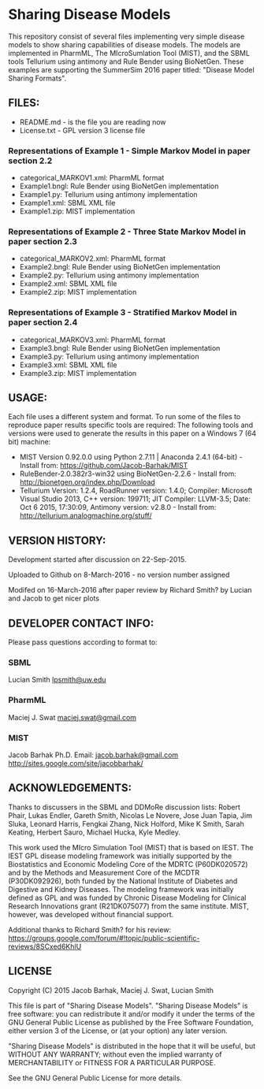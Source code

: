 Sharing Disease Models
=======================
This repository consist of several files implementing very simple disease models to show sharing capabilities of disease models. The models are implemented in  PharmML, The MIcroSumlation Tool (MIST), and the SBML tools Tellurium using antimony and Rule Bender using BioNetGen.
These examples are supporting the SummerSim 2016 paper titled: "Disease Model Sharing Formats".


FILES:
------
* README.md - is the file you are reading now
* License.txt - GPL version 3 license file

### Representations of Example 1 - Simple Markov Model in paper section 2.2
* categorical_MARKOV1.xml: PharmML format
* Example1.bngl: Rule Bender using BioNetGen implementation 
* Example1.py: Tellurium using antimony implementation 
* Example1.xml: SBML XML file
* Example1.zip: MIST implementation 

### Representations of Example 2 - Three State Markov Model in paper section 2.3
* categorical_MARKOV2.xml: PharmML format
* Example2.bngl: Rule Bender using BioNetGen implementation 
* Example2.py: Tellurium using antimony implementation 
* Example2.xml: SBML XML file
* Example2.zip: MIST implementation 

### Representations of Example 3 - Stratified Markov Model in paper section 2.4
* categorical_MARKOV3.xml: PharmML format
* Example3.bngl: Rule Bender using BioNetGen implementation 
* Example3.py: Tellurium using antimony implementation 
* Example3.xml: SBML XML file
* Example3.zip: MIST implementation 


USAGE:
------
Each file uses a different system and format. To run some of the files to reproduce paper results specific tools are required:
The following tools and versions were used to generate the results in this paper on a Windows 7 (64 bit) machine:
* MIST Version 0.92.0.0 using Python 2.7.11 | Anaconda 2.4.1 (64-bit)  - Install from: https://github.com/Jacob-Barhak/MIST
* RuleBender-2.0.382r3-win32 using BioNetGen-2.2.6 - Install from: http://bionetgen.org/index.php/Download
* Tellurium Version:  1.2.4, RoadRunner version: 1.4.0; Compiler: Microsoft Visual Studio 2013, C++ version: 199711; JIT Compiler: LLVM-3.5; Date: Oct  6 2015, 17:30:09, Antimony version: v2.8.0 - Install from: http://tellurium.analogmachine.org/stuff/



VERSION HISTORY:
----------------
Development started after discussion on 22-Sep-2015.

Uploaded to Github on 8-March-2016 - no version number assigned

Modifed on 16-March-2016 after paper review by Richard Smith? by Lucian and Jacob to get nicer plots


DEVELOPER CONTACT INFO:
-----------------------

Please pass questions according to format to:

### SBML
Lucian Smith
lpsmith@uw.edu

### PharmML
Maciej J. Swat
maciej.swat@gmail.com

### MIST
Jacob Barhak Ph.D.
Email: jacob.barhak@gmail.com
http://sites.google.com/site/jacobbarhak/



ACKNOWLEDGEMENTS:
-----------------
Thanks to discussers in the SBML and DDMoRe discussion lists: Robert Phair, Lukas Endler, Gareth Smith, Nicolas Le Novere, Jose Juan Tapia, Jim Sluka, Leonard Harris, Fengkai Zhang, Nick Holford, Mike K Smith, Sarah Keating, Herbert Sauro, Michael Hucka, Kyle Medley.

This work used the MIcro Simulation Tool (MIST) that is based on IEST. The IEST GPL disease modeling framework was initially supported by the Biostatistics and Economic Modeling Core of the MDRTC (P60DK020572) and by the Methods and Measurement Core of the MCDTR (P30DK092926), both funded by the National Institute of Diabetes and Digestive and Kidney Diseases. The modeling framework was initially defined as GPL and was funded by Chronic Disease Modeling for Clinical Research Innovations grant (R21DK075077) from the same institute. MIST, however, was developed without financial support.

Additional thanks to Richard Smith? for his review: https://groups.google.com/forum/#!topic/public-scientific-reviews/8SCxed6KhlU




LICENSE
-------

Copyright (C) 2015 Jacob Barhak, Maciej J. Swat, Lucian Smith
 
This file is part of "Sharing Disease Models". "Sharing Disease Models" is free software: you can redistribute it and/or modify it under the terms of the GNU General Public License as published by the Free Software Foundation, either version 3 of the License, or (at your option) any later version.

"Sharing Disease Models" is distributed in the hope that it will be useful, but WITHOUT ANY WARRANTY; without even the implied warranty of MERCHANTABILITY or FITNESS FOR A PARTICULAR PURPOSE.

See the GNU General Public License for more details.
